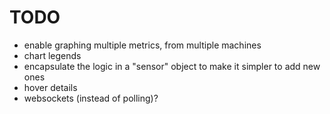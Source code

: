 # TODO

* enable graphing multiple metrics, from multiple machines
* chart legends
* encapsulate the logic in a "sensor" object to make it simpler to add new ones
* hover details
* websockets (instead of polling)?

